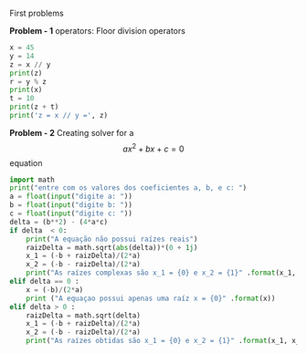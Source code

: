 First problems

**Problem - 1**
operators:
Floor division operators
~~~python
x = 45
y = 14
z = x // y
print(z)
r = y % z
print(x)
t = 10
print(z + t)
print('z = x // y =', z)
~~~

**Problem - 2**
Creating solver for a $$ax^2 + bx + c =0$$ equation

~~~python
import math
print("entre com os valores dos coeficientes a, b, e c: ")
a = float(input("digite a: "))
b = float(input("digite b: "))
c = float(input("digite c: "))
delta = (b**2) - (4*a*c)
if delta  < 0:
    print("A equação não possui raízes reais")
    raizDelta = math.sqrt(abs(delta))*(0 + 1j)
    x_1 = (-b + raizDelta)/(2*a)
    x_2 = (-b - raizDelta)/(2*a)
    print("As raízes complexas são x_1 = {0} e x_2 = {1}" .format(x_1, x_2))
elif delta == 0 :
    x = (-b)/(2*a)
    print ("A equaçao possui apenas uma raíz x = {0}" .format(x))
elif delta > 0 :
    raizDelta = math.sqrt(delta)
    x_1 = (-b + raizDelta)/(2*a)
    x_2 = (-b - raizDelta)/(2*a)
    print("As raízes obtidas são x_1 = {0} e x_2 = {1}" .format(x_1, x_2))
~~~
